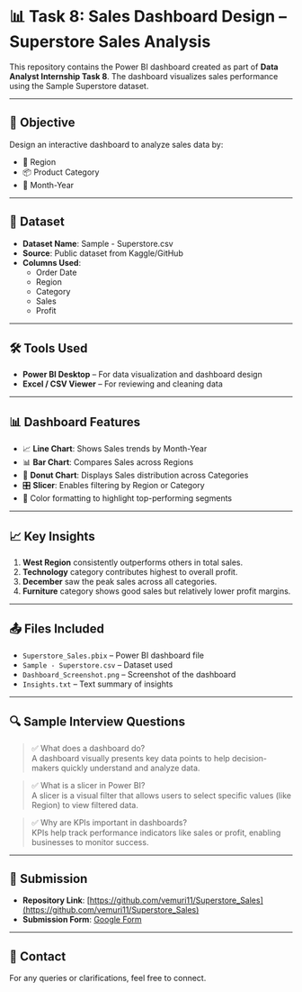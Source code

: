# 📊 Task 8: Sales Dashboard Design – Superstore Sales Analysis

This repository contains the Power BI dashboard created as part of **Data Analyst Internship Task 8**. The dashboard visualizes sales performance using the Sample Superstore dataset.

---

## 📝 Objective

Design an interactive dashboard to analyze sales data by:
- 📍 Region
- 📦 Product Category
- 📆 Month-Year

---

## 📁 Dataset

- **Dataset Name**: Sample - Superstore.csv
- **Source**: Public dataset from Kaggle/GitHub
- **Columns Used**:
  - Order Date
  - Region
  - Category
  - Sales
  - Profit

---

## 🛠 Tools Used

- **Power BI Desktop** – For data visualization and dashboard design
- **Excel / CSV Viewer** – For reviewing and cleaning data

---

## 📊 Dashboard Features

- 📈 **Line Chart**: Shows Sales trends by Month-Year
- 📊 **Bar Chart**: Compares Sales across Regions
- 🍩 **Donut Chart**: Displays Sales distribution across Categories
- 🎛️ **Slicer**: Enables filtering by Region or Category
- 🎨 Color formatting to highlight top-performing segments

---

## 📈 Key Insights

1. **West Region** consistently outperforms others in total sales.
2. **Technology** category contributes highest to overall profit.
3. **December** saw the peak sales across all categories.
4. **Furniture** category shows good sales but relatively lower profit margins.

---

## 📤 Files Included

- `Superstore_Sales.pbix` – Power BI dashboard file
- `Sample - Superstore.csv` – Dataset used
- `Dashboard_Screenshot.png` – Screenshot of the dashboard
- `Insights.txt` – Text summary of insights

---

## 🔍 Sample Interview Questions

> ✅ What does a dashboard do?  
> A dashboard visually presents key data points to help decision-makers quickly understand and analyze data.

> ✅ What is a slicer in Power BI?  
> A slicer is a visual filter that allows users to select specific values (like Region) to view filtered data.

> ✅ Why are KPIs important in dashboards?  
> KPIs help track performance indicators like sales or profit, enabling businesses to monitor success.

---

## 🔗 Submission

- **Repository Link**: [https://github.com/vemuri11/Superstore_Sales](https://github.com/vemuri11/Superstore_Sales)
- **Submission Form**: [Google Form](https://forms.gle/qumsSk73uxUZ6LYB9)

---

## 📧 Contact

For any queries or clarifications, feel free to connect.
